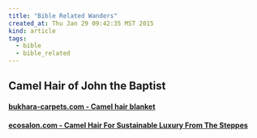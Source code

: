 ```yaml
---
title: "Bible Related Wanders"
created_at: Thu Jan 29 09:42:35 MST 2015
kind: article
tags:
  - bible
  - bible_related
---
```


## Camel Hair of John the Baptist

#### [bukhara-carpets.com - Camel hair blanket](http://www.bukhara-carpets.com/camel-hair-blanket.html)

#### [ecosalon.com - Camel Hair For Sustainable Luxury From The Steppes](http://ecosalon.com/fiber-watch-camel-hair-for-sustainable-luxury-from-the-steppes/)



